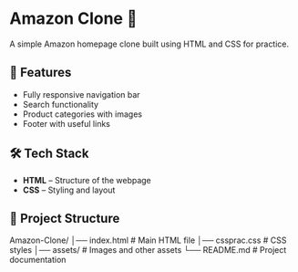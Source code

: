 # Amazon Clone 🛒

A simple Amazon homepage clone built using HTML and CSS for practice.

## 🚀 Features

- Fully responsive navigation bar  
- Search functionality  
- Product categories with images  
- Footer with useful links  

## 🛠 Tech Stack

- **HTML** – Structure of the webpage  
- **CSS** – Styling and layout  

## 📂 Project Structure
Amazon-Clone/ │── index.html # Main HTML file │── cssprac.css # CSS styles │── assets/ # Images and other assets └── README.md # Project documentation
